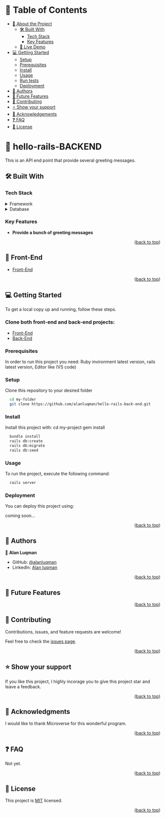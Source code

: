 

<!-- TABLE OF CONTENTS -->

# 📗 Table of Contents

- [📖 About the Project](#about-project)
  - [🛠 Built With](#built-with)
    - [Tech Stack](#tech-stack)
    - [Key Features](#key-features)
  - [🚀 Live Demo](#live-demo)
- [💻 Getting Started](#getting-started)
  - [Setup](#setup)
  - [Prerequisites](#prerequisites)
  - [Install](#install)
  - [Usage](#usage)
  - [Run tests](#run-tests)
  - [Deployment](#triangular_flag_on_post-deployment)
- [👥 Authors](#authors)
- [🔭 Future Features](#future-features)
- [🤝 Contributing](#contributing)
- [⭐️ Show your support](#support)
- [🙏 Acknowledgements](#acknowledgements)
- [❓ FAQ](#faq)
- [📝 License](#license)

<!-- PROJECT DESCRIPTION -->

# 📖 hello-rails-BACKEND <a name="about-project"></a>

This is an API end point that provide several greeting messages.

## 🛠 Built With <a name="built-with"></a>

### Tech Stack <a name="tech-stack"></a>

<details>
  <summary>Framework</summary>
  <ul>
    <li>Ruby on Rails</li>
  </ul>
</details>

<details>
<summary>Database</summary>
  <ul>
    <li><a href="https://www.postgresql.org/">PostgreSQL</a></li>
  </ul>
</details>

<!-- Features -->

### Key Features <a name="key-features"></a>

- **Provide a bunch of greeting messages**

<p align="right">(<a href="#readme-top">back to top</a>)</p>

<!-- LIVE DEMO -->

## 🚀 Front-End <a name="live-demo"></a>

- [Front-End](https://github.com/alanluqman/hello-react-front-end)

<p align="right">(<a href="#readme-top">back to top</a>)</p>

<!-- GETTING STARTED -->

## 💻 Getting Started <a name="getting-started"></a>

To get a local copy up and running, follow these steps.

### Clone both front-end and back-end projects:

- [Front-End](https://github.com/alanluqman/hello-react-front-end)
- [Back-End](https://github.com/alanluqman/hello-react-back-end)


### Prerequisites

In order to run this project you need: Ruby invironment latest version, rails latest version, Editor like (VS code)

<!--
Example command:

```sh
 gem install rails
```
 -->

### Setup

Clone this repository to your desired folder




```sh
  cd my-folder
  git clone https://github.com/alanluqman/hello-rails-back-end.git
```


### Install

Install this project with:
  cd my-project
  gem install

```sh
  bundle install
  rails db:create
  rails db:migrate
  rails db:seed
```


### Usage

To run the project, execute the following command:

```sh
  rails server
```


### Deployment

You can deploy this project using:

coming soon...

<p align="right">(<a href="#readme-top">back to top</a>)</p>

<!-- AUTHORS -->

## 👥 Authors <a name="authors"></a>

👤 **Alan Luqman**

- GitHub: [@alanluqman](https://github.com/alanluqman)
- LinkedIn: [Alan luqman](https://www.linkedin.com/in/alan-luqman-61623b17a/)


<p align="right">(<a href="#readme-top">back to top</a>)</p>

<!-- FUTURE FEATURES -->

## 🔭 Future Features <a name="future-features"></a>


<p align="right">(<a href="#readme-top">back to top</a>)</p>

<!-- CONTRIBUTING -->

## 🤝 Contributing <a name="contributing"></a>

Contributions, issues, and feature requests are welcome!

Feel free to check the [issues page](../../issues/).

<p align="right">(<a href="#readme-top">back to top</a>)</p>

<!-- SUPPORT -->

## ⭐️ Show your support <a name="support"></a>

If you like this project, I highly incorage you to give this project star and leave a feedback.

<p align="right">(<a href="#readme-top">back to top</a>)</p>

<!-- ACKNOWLEDGEMENTS -->

## 🙏 Acknowledgments <a name="acknowledgements"></a>

I would like to thank Microverse for this wonderful program.

<p align="right">(<a href="#readme-top">back to top</a>)</p>

<!-- FAQ (optional) -->

## ❓ FAQ <a name="faq"></a>

Not yet.

<p align="right">(<a href="#readme-top">back to top</a>)</p>

<!-- LICENSE -->

## 📝 License <a name="license"></a>

This project is [MIT](./MIT.md) licensed.


<p align="right">(<a href="#readme-top">back to top</a>)</p>
